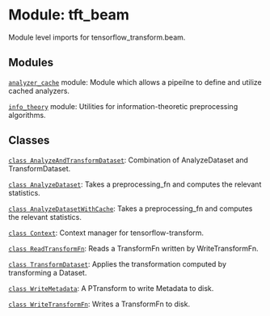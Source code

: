 <div itemscope itemtype="http://developers.google.com/ReferenceObject">
<meta itemprop="name" content="tft_beam" />
<meta itemprop="path" content="Stable" />
</div>

# Module: tft_beam

Module level imports for tensorflow_transform.beam.

## Modules

[`analyzer_cache`](./tft_beam/analyzer_cache.md) module: Module which allows a pipeilne to define and utilize cached analyzers.

[`info_theory`](./tft_beam/info_theory.md) module: Utilities for information-theoretic preprocessing algorithms.

## Classes

[`class AnalyzeAndTransformDataset`](./tft_beam/AnalyzeAndTransformDataset.md): Combination of AnalyzeDataset and TransformDataset.

[`class AnalyzeDataset`](./tft_beam/AnalyzeDataset.md): Takes a preprocessing_fn and computes the relevant statistics.

[`class AnalyzeDatasetWithCache`](./tft_beam/AnalyzeDatasetWithCache.md): Takes a preprocessing_fn and computes the relevant statistics.

[`class Context`](./tft_beam/Context.md): Context manager for tensorflow-transform.

[`class ReadTransformFn`](./tft_beam/ReadTransformFn.md): Reads a TransformFn written by WriteTransformFn.

[`class TransformDataset`](./tft_beam/TransformDataset.md): Applies the transformation computed by transforming a Dataset.

[`class WriteMetadata`](./tft_beam/WriteMetadata.md): A PTransform to write Metadata to disk.

[`class WriteTransformFn`](./tft_beam/WriteTransformFn.md): Writes a TransformFn to disk.


